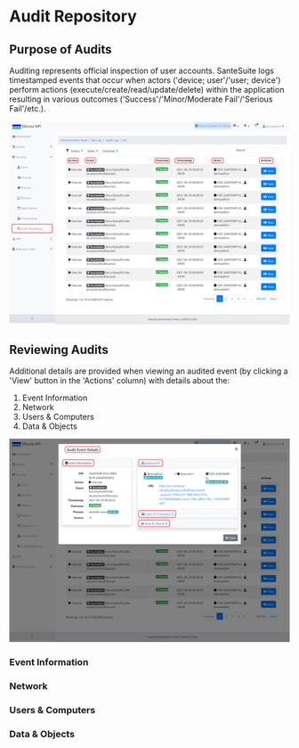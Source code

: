# Audit Repository

## Purpose of Audits

Auditing represents official inspection of user accounts. SanteSuite logs timestamped events that occur when actors \('device; user'/'user; device'\) perform actions \(execute/create/read/update/delete\) within the application resulting in various outcomes \('Success'/'Minor/Moderate Fail'/'Serious Fail'/etc.\). 

![](../../../.gitbook/assets/purpose_highlight.png)

## Reviewing Audits

Additional details are provided when viewing an audited event \(by clicking a 'View' button in the 'Actions' column\) with details about the:

1. Event Information
2. Network
3. Users & Computers
4. Data & Objects

![](../../../.gitbook/assets/purpose_highlight2.png)

### Event Information



### Network



### Users & Computers



### Data & Objects



